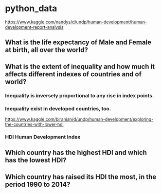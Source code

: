 # python_data

https://www.kaggle.com/nandys/d/undp/human-development/human-development-report-analysis
## What is the life expectancy of Male and Female at birth, all over the world?
## What is the extent of inequality and how much it affects different indexes of countries and of world?
### Inequality is inversely proportional to any rise in index points.
### Inequality exist in developed countries, too.

https://www.kaggle.com/biranjan/d/undp/human-development/exploring-the-countries-with-lower-hdi
###	HDI Human Development Index
##	Which country has the highest HDI and which has the lowest HDI? 
## Which country has raised its HDI the most, in the period 1990 to 2014?
